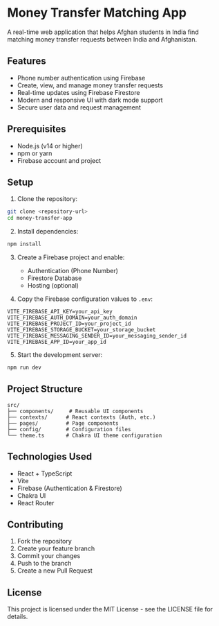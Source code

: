 # Money Transfer Matching App

A real-time web application that helps Afghan students in India find matching money transfer requests between India and Afghanistan.

## Features

- Phone number authentication using Firebase
- Create, view, and manage money transfer requests
- Real-time updates using Firebase Firestore
- Modern and responsive UI with dark mode support
- Secure user data and request management

## Prerequisites

- Node.js (v14 or higher)
- npm or yarn
- Firebase account and project

## Setup

1. Clone the repository:
```bash
git clone <repository-url>
cd money-transfer-app
```

2. Install dependencies:
```bash
npm install
```

3. Create a Firebase project and enable:
   - Authentication (Phone Number)
   - Firestore Database
   - Hosting (optional)

4. Copy the Firebase configuration values to `.env`:
```env
VITE_FIREBASE_API_KEY=your_api_key
VITE_FIREBASE_AUTH_DOMAIN=your_auth_domain
VITE_FIREBASE_PROJECT_ID=your_project_id
VITE_FIREBASE_STORAGE_BUCKET=your_storage_bucket
VITE_FIREBASE_MESSAGING_SENDER_ID=your_messaging_sender_id
VITE_FIREBASE_APP_ID=your_app_id
```

5. Start the development server:
```bash
npm run dev
```

## Project Structure

```
src/
├── components/     # Reusable UI components
├── contexts/      # React contexts (Auth, etc.)
├── pages/         # Page components
├── config/        # Configuration files
└── theme.ts       # Chakra UI theme configuration
```

## Technologies Used

- React + TypeScript
- Vite
- Firebase (Authentication & Firestore)
- Chakra UI
- React Router

## Contributing

1. Fork the repository
2. Create your feature branch
3. Commit your changes
4. Push to the branch
5. Create a new Pull Request

## License

This project is licensed under the MIT License - see the LICENSE file for details.
